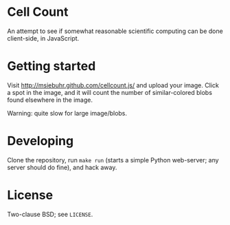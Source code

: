 Cell Count
==========

An attempt to see if somewhat reasonable scientific computing can be done
client-side, in JavaScript.

Getting started
===============

Visit http://msiebuhr.github.com/cellcount.js/ and upload your image. Click a
spot in the image, and it will count the number of similar-colored blobs found
elsewhere in the image.

Warning: quite slow for large image/blobs.

Developing
==========

Clone the repository, run `make run` (starts a simple Python web-server; any
server should do fine), and hack away.

License
=======

Two-clause BSD; see `LICENSE`.
